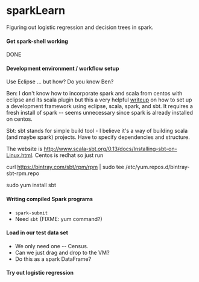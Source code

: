 # sparkLearn

Figuring out logistic regression and decision trees in spark.

#### Get spark-shell working

DONE

#### Development environment / workflow setup

Use Eclipse ... but how?  Do you know Ben?

Ben: I don't know how to incorporate spark and scala from centos with eclipse and its scala plugin but this a very helpful [writeup](http://www.nodalpoint.com/development-and-deployment-of-spark-applications-with-scala-eclipse-and-sbt-part-1-installation-configuration/#comments) on how to set up a development framework using eclipse, scala, spark, and sbt. It requires a fresh install of spark -- seems unnecessary since spark is already installed on centos.

Sbt:
sbt stands for simple build tool - I believe it's a way of building scala (and maybe spark) projects. Have to specify dependencies and structure.

The website is http://www.scala-sbt.org/0.13/docs/Installing-sbt-on-Linux.html. Centos is redhat so just run

curl https://bintray.com/sbt/rpm/rpm | sudo tee /etc/yum.repos.d/bintray-sbt-rpm.repo

sudo yum install sbt



#### Writing compiled Spark programs

* `spark-submit`
* Need `sbt` (FIXME:  yum command?)

#### Load in our test data set

* We only need one -- Census.
* Can we just drag and drop to the VM?
* Do this as a spark DataFrame?

#### Try out logistic regression


